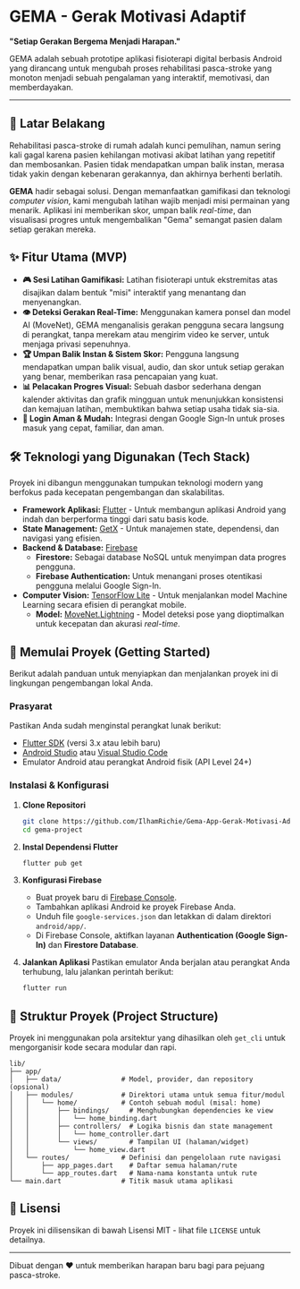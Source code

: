 # GEMA - Gerak Motivasi Adaptif

**"Setiap Gerakan Bergema Menjadi Harapan."**

GEMA adalah sebuah prototipe aplikasi fisioterapi digital berbasis Android yang dirancang untuk mengubah proses rehabilitasi pasca-stroke yang monoton menjadi sebuah pengalaman yang interaktif, memotivasi, dan memberdayakan.

-----

## 📖 Latar Belakang

Rehabilitasi pasca-stroke di rumah adalah kunci pemulihan, namun sering kali gagal karena pasien kehilangan motivasi akibat latihan yang repetitif dan membosankan. Pasien tidak mendapatkan umpan balik instan, merasa tidak yakin dengan kebenaran gerakannya, dan akhirnya berhenti berlatih.

**GEMA** hadir sebagai solusi. Dengan memanfaatkan gamifikasi dan teknologi *computer vision*, kami mengubah latihan wajib menjadi misi permainan yang menarik. Aplikasi ini memberikan skor, umpan balik *real-time*, dan visualisasi progres untuk mengembalikan "Gema" semangat pasien dalam setiap gerakan mereka.

## ✨ Fitur Utama (MVP)

  * **🎮 Sesi Latihan Gamifikasi:** Latihan fisioterapi untuk ekstremitas atas disajikan dalam bentuk "misi" interaktif yang menantang dan menyenangkan.
  * **👁️ Deteksi Gerakan Real-Time:** Menggunakan kamera ponsel dan model AI (MoveNet), GEMA menganalisis gerakan pengguna secara langsung di perangkat, tanpa merekam atau mengirim video ke server, untuk menjaga privasi sepenuhnya.
  * **🏆 Umpan Balik Instan & Sistem Skor:** Pengguna langsung mendapatkan umpan balik visual, audio, dan skor untuk setiap gerakan yang benar, memberikan rasa pencapaian yang kuat.
  * **📊 Pelacakan Progres Visual:** Sebuah dasbor sederhana dengan kalender aktivitas dan grafik mingguan untuk menunjukkan konsistensi dan kemajuan latihan, membuktikan bahwa setiap usaha tidak sia-sia.
  * **🔑 Login Aman & Mudah:** Integrasi dengan Google Sign-In untuk proses masuk yang cepat, familiar, dan aman.

## 🛠️ Teknologi yang Digunakan (Tech Stack)

Proyek ini dibangun menggunakan tumpukan teknologi modern yang berfokus pada kecepatan pengembangan dan skalabilitas.

  * **Framework Aplikasi:** [Flutter](https://flutter.dev/) - Untuk membangun aplikasi Android yang indah dan berperforma tinggi dari satu basis kode.
  * **State Management:** [GetX](https://pub.dev/packages/get) - Untuk manajemen state, dependensi, dan navigasi yang efisien.
  * **Backend & Database:** [Firebase](https://firebase.google.com/)
      * **Firestore:** Sebagai database NoSQL untuk menyimpan data progres pengguna.
      * **Firebase Authentication:** Untuk menangani proses otentikasi pengguna melalui Google Sign-In.
  * **Computer Vision:** [TensorFlow Lite](https://www.tensorflow.org/lite) - Untuk menjalankan model Machine Learning secara efisien di perangkat mobile.
      * **Model:** [MoveNet.Lightning](https://www.google.com/search?q=https://tfhub.dev/google/lite-model/movenet/singlepose/lightning/tflite/float16/4) - Model deteksi pose yang dioptimalkan untuk kecepatan dan akurasi *real-time*.

## 🚀 Memulai Proyek (Getting Started)

Berikut adalah panduan untuk menyiapkan dan menjalankan proyek ini di lingkungan pengembangan lokal Anda.

### Prasyarat

Pastikan Anda sudah menginstal perangkat lunak berikut:

  * [Flutter SDK](https://flutter.dev/docs/get-started/install) (versi 3.x atau lebih baru)
  * [Android Studio](https://developer.android.com/studio) atau [Visual Studio Code](https://code.visualstudio.com/)
  * Emulator Android atau perangkat Android fisik (API Level 24+)

### Instalasi & Konfigurasi

1.  **Clone Repositori**

    ```sh
    git clone https://github.com/IlhamRichie/Gema-App-Gerak-Motivasi-Adaptif.git
    cd gema-project
    ```

2.  **Instal Dependensi Flutter**

    ```sh
    flutter pub get
    ```

3.  **Konfigurasi Firebase**

      * Buat proyek baru di [Firebase Console](https://console.firebase.google.com/).
      * Tambahkan aplikasi Android ke proyek Firebase Anda.
      * Unduh file `google-services.json` dan letakkan di dalam direktori `android/app/`.
      * Di Firebase Console, aktifkan layanan **Authentication (Google Sign-In)** dan **Firestore Database**.

4.  **Jalankan Aplikasi**
    Pastikan emulator Anda berjalan atau perangkat Anda terhubung, lalu jalankan perintah berikut:

    ```sh
    flutter run
    ```

## 📂 Struktur Proyek (Project Structure)

Proyek ini menggunakan pola arsitektur yang dihasilkan oleh `get_cli` untuk mengorganisir kode secara modular dan rapi.

```
lib/
├── app/
│   ├── data/               # Model, provider, dan repository (opsional)
│   ├── modules/            # Direktori utama untuk semua fitur/modul
│   │   └── home/           # Contoh sebuah modul (misal: home)
│   │       ├── bindings/     # Menghubungkan dependencies ke view
│   │       │   └── home_binding.dart
│   │       ├── controllers/  # Logika bisnis dan state management
│   │       │   └── home_controller.dart
│   │       └── views/        # Tampilan UI (halaman/widget)
│   │           └── home_view.dart
│   └── routes/             # Definisi dan pengelolaan rute navigasi
│       ├── app_pages.dart    # Daftar semua halaman/rute
│       └── app_routes.dart   # Nama-nama konstanta untuk rute
└── main.dart               # Titik masuk utama aplikasi
```

## 📄 Lisensi

Proyek ini dilisensikan di bawah Lisensi MIT - lihat file `LICENSE` untuk detailnya.

-----

Dibuat dengan ❤️ untuk memberikan harapan baru bagi para pejuang pasca-stroke.